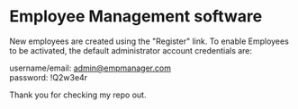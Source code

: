 # Employee Management software

New employees are created using the "Register" link. 
To enable Employees to be activated, the default administrator account credentials are:

username/email: admin@empmanager.com<br>
password: !Q2w3e4r

Thank you for checking my repo out. 
